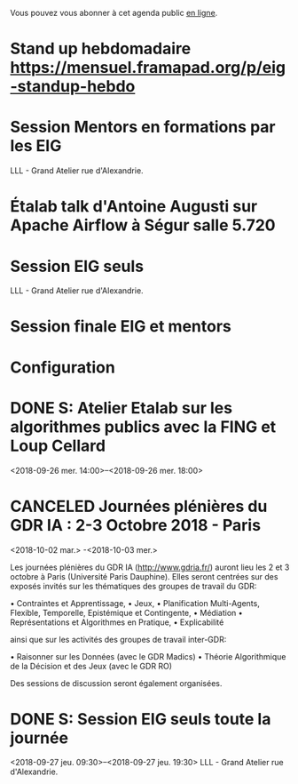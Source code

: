 Vous pouvez vous abonner à cet agenda public [en ligne](https://cloud.eig-forever.org/index.php/apps/calendar/p/5S4DP594PDIVTARU/EIG2018).


# Stand up hebdomadaire <https://mensuel.framapad.org/p/eig-standup-hebdo>


# Session Mentors en formations par les EIG

LLL - Grand Atelier rue d'Alexandrie.


# Étalab talk d'Antoine Augusti sur Apache Airflow à Ségur salle 5.720


# Session EIG seuls

LLL - Grand Atelier rue d'Alexandrie.


# Session finale EIG et mentors


# Configuration


# DONE S: Atelier Etalab sur les algorithmes publics avec la FING et Loup Cellard

<span class="timestamp-wrapper"><span class="timestamp">&lt;2018-09-26 mer. 14:00&gt;&#x2013;&lt;2018-09-26 mer. 18:00&gt;</span></span>


# CANCELED Journées plénières du GDR IA : 2-3 Octobre 2018 - Paris

<span class="timestamp-wrapper"><span class="timestamp">&lt;2018-10-02 mar.&gt;</span></span>
-<span class="timestamp-wrapper"><span class="timestamp">&lt;2018-10-03 mer.&gt;</span></span>

Les journées plénières du GDR IA (<http://www.gdria.fr/>) auront lieu
les 2 et 3 octobre à Paris (Université Paris Dauphine). Elles seront
centrées sur des exposés invités sur les thématiques des groupes de
travail du GDR:

• Contraintes et Apprentissage,
• Jeux,
• Planification Multi-Agents, Flexible, Temporelle, Epistémique et
  Contingente,
• Médiation
• Représentations et Algorithmes en Pratique,
• Explicabilité

ainsi que sur les activités des groupes de travail inter-GDR:

• Raisonner sur les Données (avec le GDR Madics)
• Théorie Algorithmique de la Décision et des Jeux (avec le GDR RO)

Des sessions de discussion seront également organisées.


# DONE S: Session EIG seuls toute la journée

<span class="timestamp-wrapper"><span class="timestamp">&lt;2018-09-27 jeu. 09:30&gt;&#x2013;&lt;2018-09-27 jeu. 19:30&gt;</span></span>
LLL - Grand Atelier rue d'Alexandrie.

